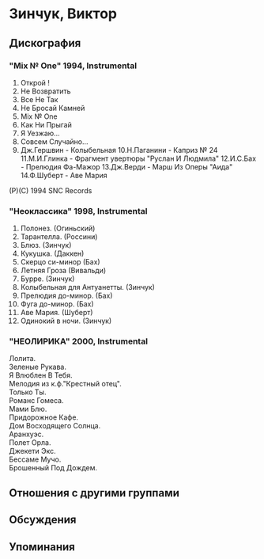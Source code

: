 # Зинчук, Виктор



## Дискография

### "Mix № One" 1994, Instrumental

1.  Открой !
2.  Не Возвратить
3.  Все Не Так
4.  Не Бросай Камней
5.  Mix № One
6.  Как Ни Прыгай
7.  Я Уезжаю...
8.  Совсем Случайно...
9.  Дж.Гершвин - Колыбельная
10.Н.Паганини - Каприз № 24
11.М.И.Глинка - Фрагмент увертюры "Руслан И Людмила"
12.И.С.Бах - Прелюдия Фа-Мажор
13.Дж.Верди - Марш Из Оперы "Аида"
14.Ф.Шуберт - Аве Мария

(P)(C) 1994 SNC Records

### "Неоклассика" 1998, Instrumental

1. Полонез. (Огиньский)
2. Тарантелла. (Россини)
3. Блюз. (Зинчук)
4. Кукушка. (Даккен)
5. Скерцо си-минор (Бах)
6. Летняя Гроза (Вивальди)
7. Бурре. (Зинчук)
8. Колыбельная для Антуанетты. (Зинчук)
9. Прелюдия до-минор. (Бах)
10. Фуга до-минор. (Бах)
11. Аве Мария. (Шуберт)
12. Одинокий в ночи. (Зинчук)

### "НЕОЛИРИКА" 2000, Instrumental

Лолита.   
Зеленые Рукава.     
Я Влюблен В Тебя.    
Мелодия из к.ф."Крестный отец".    
Только Ты.    
Романс Гомеса.    
Мами Блю.     
Придорожное Кафе.     
Дом Восходящего Солнца.    
Аранхуэс.    
Полет Орла.    
Джекети Экс.    
Бессаме Мучо.    
Брошенный Под Дождем.     
   
    



## Отношения с другими группами


## Обсуждения


## Упоминания

